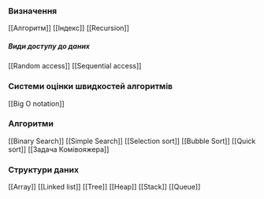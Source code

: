 ### Визначення

[[Алгоритм]]
[[Індекс]]
[[Recursion]]

##### Види доступу до даних

[[Random access]]
[[Sequential access]]

### Системи оцінки швидкостей алгоритмів

[[Big O notation]]

### Алгоритми

[[Binary Search]]
[[Simple Search]]
[[Selection sort]]
[[Bubble Sort]]
[[Quick sort]]
[[Задача Комівояжера]]

### Структури даних

[[Array]]
[[Linked list]]
[[Tree]]
[[Heap]]
[[Stack]]
[[Queue]]

